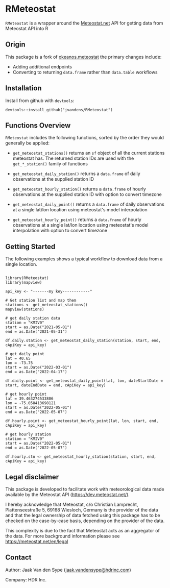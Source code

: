 # RMeteostat

`RMeteostat` is a wrapper around the [Meteostat.net](https://dev.meteostat.net/api/) API for getting data from Meteostat API into R

## Origin

This package is a fork of [okeanos.meteostat](https://github.com/wegar-2/okeanos.meteostat) the primary changes include:

-   Adding additional endpoints
-   Converting to returning `data.frame` rather than `data.table` workflows

## Installation

Install from github with `devtools`:

```{r}
devtools::install_github("jvandens/RMeteostat")
```

## Functions Overview

`RMeteostat` includes the following functions, sorted by the order they would generally be applied:

-   `get_meteostat_stations()` returns an `sf` object of all the current stations meteostat has. The returned station IDs are used with the `get_*_station()` family of functions

-   `get_meteostat_daily_station()` returns a `data.frame` of daily observations at the supplied station ID

-   `get_meteostat_hourly_station()` returns a `data.frame` of hourly observations at the supplied station ID with option to convert timezone

-   `get_meteostat_daily_point()` returns a `data.frame` of daily observations at a single lat/lon location using meteostat's model interpolation

-   `get_meteostat_hourly_point()` returns a `data.frame` of hourly observations at a single lat/lon location using meteostat's model interpolation with option to convert timezone

## Getting Started

The following examples shows a typical workflow to download data from a single location.

```{r}

library(RMeteostat)
library(mapview)

api_key <- "-------my key------------"

# Get station list and map them
stations <- get_meteostat_stations()
mapview(stations)

# get daily station data
station = "KMIV0"
start = as.Date("2021-05-01")
end = as.Date("2021-05-31")

df.daily.station <- get_meteostat_daily_station(station, start, end, cApiKey = api_key)

# get daily point
lat = 40.65
lon = -73.75
start = as.Date("2022-03-01")
end = as.Date("2022-04-17")

df.daily.point <- get_meteostat_daily_point(lat, lon, dateStartDate = start, dateEndDate = end, cApiKey = api_key)

# get hourly point
lat = 39.463274533806
lon = -75.058413698121
start = as.Date("2022-05-01")
end = as.Date("2022-05-07")

df.hourly.point <- get_meteostat_hourly_point(lat, lon, start, end, cApiKey = api_key)

# get hourly station
station = "KMIV0"
start = as.Date("2022-05-01")
end = as.Date("2022-05-07")

df.hourly.stn <- get_meteostat_hourly_station(station, start, end, cApiKey = api_key)

```

## Legal disclaimer

This package is developed to facilitate work with meteorological data made available by the Meteostat API (<https://dev.meteostat.net/>).

I hereby acknowledge that Meteostat, c/o Christian Lamprecht, Plattenseestraße 5, 69168 Wiesloch, Germany is the provider of the data and that the legal ownership of data fetched using this package has to be checked on the case-by-case basis, depending on the provider of the data.

This complexity is due to the fact that Meteostat acts as an aggregator of the data. For more background information please see <https://meteostat.net/en/legal>

## Contact

Author: Jaak Van den Sype ([jaak.vandensype\@hdrinc.com](mailto:jaak.vandensype@hdrinc.com))

Company: HDR Inc.
